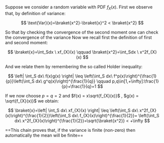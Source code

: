 Suppose we consider a random variable with PDF $f_{X}(x)$. First we observe that, by definition of variance:

$$ \text{Var}(x)=\braket{x^2}-\braket{x}^2 < \braket{x^2} $$

So that by checking the convergence of the second moment one can check the convergence of the variance
Now we recall first the definition of first and second moment:

$$ \braket{x}=\int_Sdx \ xf_{X}(x) \qquad \braket{x^2}=\int_Sdx \ x^2f_{X}(x) $$

And we relate them by remembering the so called Holder inequality:

$$ \left| \int_S dx\ f(x)g(x) \right| \leq \left(\int_S dx\ f^p(x)\right)^{\frac{1}{p}}\left(\int_S dx\ g^q(x)\right)^{\frac{1}{q}} \qquad p,q\in[1,+\infty]:\frac{1}{p}+\frac{1}{q}=1 $$

If we now choose $p=q=2$ and $f(x) = x\sqrt{f_{X}(x)}$ , $g(x) = \sqrt{f_{X}(x)}$ we obtain:

$$ \braket{x}=\left| \int_S dx\ xf_{X}(x) \right| \leq \left(\int_S dx\ x^2f_{X}(x)\right)^{\frac{1}{2}}\left(\int_S dx\ f_{X}(x)\right)^{\frac{1}{2}}= \left(\int_S dx\ x^2f_{X}(x)\right)^{\frac{1}{2}}=\sqrt{\braket{x^2}} < +\infty $$

==This chain proves that, if the variance is finite (non-zero) then automatically the mean will be finite==